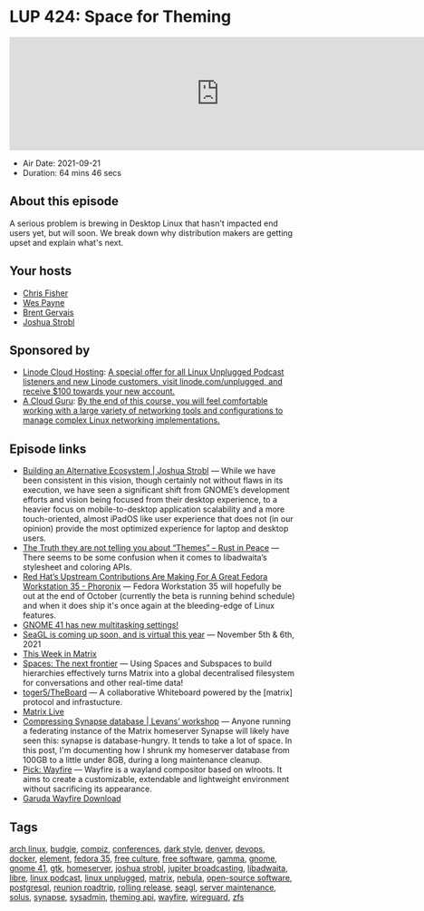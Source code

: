 # LUP 424: Space for Theming

<iframe src="https://player.fireside.fm/v2/RUkczH-V+lGLATmtb?theme=dark" width="740" height="200" frameborder="0" scrolling="no"></iframe>

* Air Date: 2021-09-21
* Duration: 64 mins 46 secs

## About this episode

A serious problem is brewing in Desktop Linux that hasn't impacted end users yet, but will soon. We break down why distribution makers are getting upset and explain what's next.

## Your hosts
* [Chris Fisher](https://linuxunplugged.com/hosts/chrislas)
* [Wes Payne](https://linuxunplugged.com/hosts/wes)
* [Brent Gervais](https://linuxunplugged.com/guests/brentgervais)
* [Joshua Strobl](https://linuxunplugged.com/guests/josh)

## Sponsored by

  * [Linode Cloud Hosting](https://linode.com/unplugged): [A special offer for all Linux Unplugged Podcast listeners and new Linode customers, visit linode.com/unplugged, and receive $100 towards your new account. ](https://linode.com/unplugged)
  * [A Cloud Guru](https://linuxacademy.com/cp/modules/view/id/262/?utm_source=jupiter&utm_medium=cpc): [By the end of this course, you will feel comfortable working with a large variety of networking tools and configurations to manage complex Linux networking implementations.](https://linuxacademy.com/cp/modules/view/id/262/?utm_source=jupiter&utm_medium=cpc)



## Episode links

  * [Building an Alternative Ecosystem | Joshua Strobl](https://joshuastrobl.com/2021/09/14/building-an-alternative-ecosystem/ "Building an Alternative Ecosystem | Joshua Strobl") — While we have been consistent in this vision, though certainly not without flaws in its execution, we have seen a significant shift from GNOME’s development efforts and vision being focused from their desktop experience, to a heavier focus on mobile-to-desktop application scalability and a more touch-oriented, almost iPadOS like user experience that does not (in our opinion) provide the most optimized experience for laptop and desktop users.
  * [The Truth they are not telling you about “Themes” – Rust in Peace](https://blogs.gnome.org/alatiera/2021/09/18/the-truth-they-are-not-telling-you-about-themes/ "The Truth they are not telling you about “Themes” – Rust in Peace") — There seems to be some confusion when it comes to libadwaita’s stylesheet and coloring APIs.
  * [Red Hat’s Upstream Contributions Are Making For A Great Fedora Workstation 35 - Phoronix](https://www.phoronix.com/scan.php?page=news_item&px=Fedora-35-Great-Features-Coming "Red Hat’s Upstream Contributions Are Making For A Great Fedora Workstation 35 - Phoronix") — Fedora Workstation 35 will hopefully be out at the end of October (currently the beta is running behind schedule) and when it does ship it's once again at the bleeding-edge of Linux features.
  * [GNOME 41 has new multitasking settings!](https://www.reddit.com/r/gnome/comments/p4x4lg/gnome_41_has_new_multitasking_settings/ "GNOME 41 has new multitasking settings!")
  * [SeaGL is coming up soon, and is virtual this year](https://seagl.org/ "SeaGL is coming up soon, and is virtual this year") — November 5th & 6th, 2021
  * [This Week in Matrix](https://matrix.org/blog/category/this-week-in-matrix "This Week in Matrix")
  * [Spaces: The next frontier](https://element.io/blog/spaces-the-next-frontier/ "Spaces: The next frontier") — Using Spaces and Subspaces to build hierarchies effectively turns Matrix into a global decentralised filesystem for conversations and other real-time data!
  * [toger5/TheBoard](https://github.com/toger5/TheBoard "toger5/TheBoard") — A collaborative Whiteboard powered by the [matrix] protocol and infrastucture.
  * [Matrix Live](https://matrix.org/matrixlive/ "Matrix Live")
  * [Compressing Synapse database | Levans’ workshop](https://levans.fr/shrink-synapse-database.html "Compressing Synapse database | Levans’ workshop") — Anyone running a federating instance of the Matrix homeserver Synapse will likely have seen this: synapse is database-hungry. It tends to take a lot of space. In this post, I'm documenting how I shrunk my homeserver database from 100GB to a little under 8GB, during a long maintenance cleanup.
  * [Pick: Wayfire](https://wayfire.org/ "Pick: Wayfire") — Wayfire is a wayland compositor based on wlroots. It aims to create a customizable, extendable and lightweight environment without sacrificing its appearance.
  * [Garuda Wayfire Download](https://garudalinux.org/downloads.html "Garuda Wayfire Download")



## Tags

[arch linux](https://linuxunplugged.com/tags/arch%20linux), [budgie](https://linuxunplugged.com/tags/budgie), [compiz](https://linuxunplugged.com/tags/compiz), [conferences](https://linuxunplugged.com/tags/conferences), [dark style](https://linuxunplugged.com/tags/dark%20style), [denver](https://linuxunplugged.com/tags/denver), [devops](https://linuxunplugged.com/tags/devops), [docker](https://linuxunplugged.com/tags/docker), [element](https://linuxunplugged.com/tags/element), [fedora 35](https://linuxunplugged.com/tags/fedora%2035), [free culture](https://linuxunplugged.com/tags/free%20culture), [free software](https://linuxunplugged.com/tags/free%20software), [gamma](https://linuxunplugged.com/tags/gamma), [gnome](https://linuxunplugged.com/tags/gnome), [gnome 41](https://linuxunplugged.com/tags/gnome%2041), [gtk](https://linuxunplugged.com/tags/gtk), [homeserver](https://linuxunplugged.com/tags/homeserver), [joshua strobl](https://linuxunplugged.com/tags/joshua%20strobl), [jupiter broadcasting](https://linuxunplugged.com/tags/jupiter%20broadcasting), [libadwaita](https://linuxunplugged.com/tags/libadwaita), [libre](https://linuxunplugged.com/tags/libre), [linux podcast](https://linuxunplugged.com/tags/linux%20podcast), [linux unplugged](https://linuxunplugged.com/tags/linux%20unplugged), [matrix](https://linuxunplugged.com/tags/matrix), [nebula](https://linuxunplugged.com/tags/nebula), [open-source software](https://linuxunplugged.com/tags/open-source%20software), [postgresql](https://linuxunplugged.com/tags/postgresql), [reunion roadtrip](https://linuxunplugged.com/tags/reunion%20roadtrip), [rolling release](https://linuxunplugged.com/tags/rolling%20release), [seagl](https://linuxunplugged.com/tags/seagl), [server maintenance](https://linuxunplugged.com/tags/server%20maintenance), [solus](https://linuxunplugged.com/tags/solus), [synapse](https://linuxunplugged.com/tags/synapse), [sysadmin](https://linuxunplugged.com/tags/sysadmin), [theming api](https://linuxunplugged.com/tags/theming%20api), [wayfire](https://linuxunplugged.com/tags/wayfire), [wireguard](https://linuxunplugged.com/tags/wireguard), [zfs](https://linuxunplugged.com/tags/zfs)